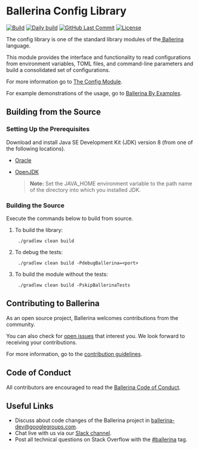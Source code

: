 Ballerina Config Library
=========================

[![Build](https://github.com/ballerina-platform/module-ballerina-config/workflows/Build/badge.svg)](https://github.com/ballerina-platform/module-ballerina-config/actions?query=workflow%3ABuild)
[![Daily build](https://github.com/ballerina-platform/module-ballerina-config/workflows/Daily%20build/badge.svg?branch=master)](https://github.com/ballerina-platform/module-ballerina-config/actions?query=workflow%3A%22Daily+build)
[![GitHub Last Commit](https://img.shields.io/github/last-commit/ballerina-platform/module-ballerina-config.svg)](https://github.com/ballerina-platform/module-ballerina-config/commits/master)
[![License](https://img.shields.io/badge/License-Apache%202.0-blue.svg)](https://opensource.org/licenses/Apache-2.0)

The config library is one of the standard library modules of the<a target="_blank" href="https://ballerina.io/"> 
Ballerina</a> language.

This module provides the interface and functionality to read configurations from environment variables, TOML files, 
and command-line parameters and build a consolidated set of configurations.

For more information go to [The Config Module](https://ballerina.io/swan-lake/learn/api-docs/ballerina/config/).

For example demonstrations of the usage, go to [Ballerina By Examples](https://ballerina.io/swan-lake/learn/by-example/config-api.html).

## Building from the Source

### Setting Up the Prerequisites

Download and install Java SE Development Kit (JDK) version 8 (from one of the following locations).

   * [Oracle](https://www.oracle.com/java/technologies/javase/javase-jdk8-downloads.html)
   
   * [OpenJDK](http://openjdk.java.net/install/index.html)
   
        > **Note:** Set the JAVA_HOME environment variable to the path name of the directory into which you installed JDK.
     
### Building the Source

Execute the commands below to build from source.

1. To build the library:
        
        ./gradlew clean build

2. To debug the tests:

        ./gradlew clean build -PdebugBallerina=<port>
        
3. To build the module without the tests:
        
        ./gradlew clean build -PskipBallerinaTests

## Contributing to Ballerina

As an open source project, Ballerina welcomes contributions from the community. 

You can also check for [open issues](https://github.com/ballerina-platform/module-ballerina-config/issues) that interest
 you. We look forward to receiving your contributions.

For more information, go to the [contribution guidelines](https://github.com/ballerina-platform/ballerina-lang/blob/master/CONTRIBUTING.md).

## Code of Conduct

All contributors are encouraged to read the [Ballerina Code of Conduct](https://ballerina.io/code-of-conduct).

## Useful Links

* Discuss about code changes of the Ballerina project in [ballerina-dev@googlegroups.com](mailto:ballerina-dev@googlegroups.com).
* Chat live with us via our [Slack channel](https://ballerina.io/community/slack/).
* Post all technical questions on Stack Overflow with the [#ballerina](https://stackoverflow.com/questions/tagged/ballerina) tag.
